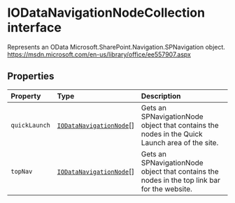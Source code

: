 # IODataNavigationNodeCollection interface





Represents an OData Microsoft.SharePoint.Navigation.SPNavigation object. 
https://msdn.microsoft.com/en-us/library/office/ee557907.aspx




## Properties

| Property	   | Type	| Description|
|:-------------|:-------|:-----------|
|`quickLaunch`      | [`IODataNavigationNode`]()[] | Gets an SPNavigationNode object that contains  the nodes in the Quick Launch area of the site. |
|`topNav`      | [`IODataNavigationNode`]()[] | Gets an SPNavigationNode object that contains the nodes in the top link bar  for the website. |





